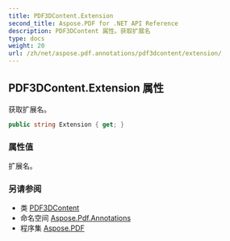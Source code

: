 ```yaml
---
title: PDF3DContent.Extension
second_title: Aspose.PDF for .NET API Reference
description: PDF3DContent 属性。获取扩展名
type: docs
weight: 20
url: /zh/net/aspose.pdf.annotations/pdf3dcontent/extension/
---
```

## PDF3DContent.Extension 属性

获取扩展名。

```csharp
public string Extension { get; }
```

### 属性值

扩展名。

### 另请参阅

* 类 [PDF3DContent](../)
* 命名空间 [Aspose.Pdf.Annotations](../../../aspose.pdf.annotations/)
* 程序集 [Aspose.PDF](../../../)